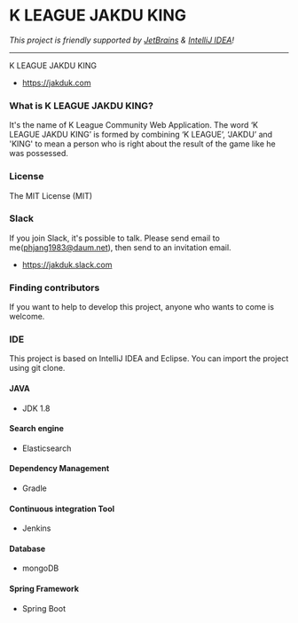 K LEAGUE JAKDU KING
===================

_This project is friendly supported by [JetBrains](https://jetbrains.com) & [IntelliJ IDEA](https://www.jetbrains.com/idea)!_

---

K LEAGUE JAKDU KING

* https://jakduk.com

### What is K LEAGUE JAKDU KING?
It's the name of K League Community Web Application.
The word ‘K LEAGUE JAKDU KING’ is formed by combining ‘K LEAGUE’, ‘JAKDU’ and 'KING' to mean a person who is right about the result of the game like he was possessed.

### License
The MIT License (MIT)

### Slack
If you join Slack, it's possible to talk. Please send email to me(phjang1983@daum.net), then send to an invitation email.
* https://jakduk.slack.com

### Finding contributors
If you want to help to develop this project, anyone who wants to come is welcome.

### IDE
This project is based on IntelliJ IDEA and Eclipse. You can import the project using git clone.

#### JAVA
* JDK 1.8

#### Search engine
* Elasticsearch

#### Dependency Management
* Gradle

#### Continuous integration Tool
* Jenkins

#### Database
* mongoDB

#### Spring Framework
* Spring Boot